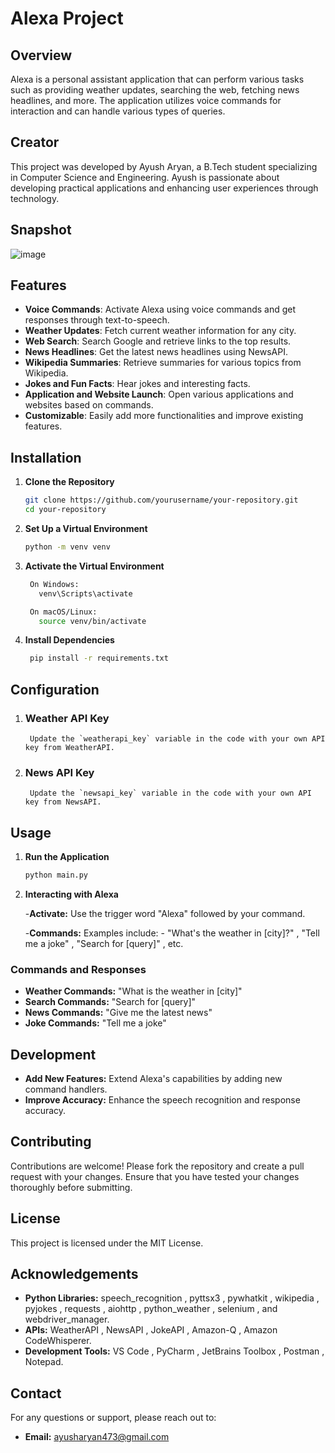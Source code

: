 # Alexa Project

## Overview

Alexa is a personal assistant application that can perform various tasks such as providing weather updates, searching the web, fetching news headlines, and more. The application utilizes voice commands for interaction and can handle various types of queries.


## Creator

This project was developed by Ayush Aryan, a B.Tech student specializing in Computer Science and Engineering. Ayush is passionate about developing practical applications and enhancing user experiences through technology.

## Snapshot
![image](https://github.com/user-attachments/assets/13547659-9966-4f90-96d3-e63640c3e3b4)



## Features

- **Voice Commands**: Activate Alexa using voice commands and get responses through text-to-speech.
- **Weather Updates**: Fetch current weather information for any city.
- **Web Search**: Search Google and retrieve links to the top results.
- **News Headlines**: Get the latest news headlines using NewsAPI.
- **Wikipedia Summaries**: Retrieve summaries for various topics from Wikipedia.
- **Jokes and Fun Facts**: Hear jokes and interesting facts.
- **Application and Website Launch**: Open various applications and websites based on commands.
- **Customizable**: Easily add more functionalities and improve existing features.

## Installation

1. **Clone the Repository**

   ```bash
   git clone https://github.com/yourusername/your-repository.git
   cd your-repository
   
2. **Set Up a Virtual Environment**
   ```bash
   python -m venv venv

3. **Activate the Virtual Environment**
   ```bash
    On Windows:
      venv\Scripts\activate
   
    On macOS/Linux:
      source venv/bin/activate
   
4. **Install Dependencies**
   ```bash
    pip install -r requirements.txt


## Configuration

1. ### Weather API Key
        Update the `weatherapi_key` variable in the code with your own API key from WeatherAPI.

2. ### News API Key
        Update the `newsapi_key` variable in the code with your own API key from NewsAPI.



## Usage

1. **Run the Application**

   ```bash
   python main.py
   
2. **Interacting with Alexa**

   -**Activate:**
        Use the trigger word "Alexa" followed by your command.

   -**Commands:**
      Examples include:
        - "What's the weather in [city]?"
        , "Tell me a joke"
        , "Search for [query]"
        , etc.


### Commands and Responses
- **Weather Commands:** "What is the weather in [city]"
- **Search Commands:** "Search for [query]"
- **News Commands:** "Give me the latest news"
- **Joke Commands:** "Tell me a joke"

## Development
- **Add New Features:** Extend Alexa's capabilities by adding new command handlers.
- **Improve Accuracy:** Enhance the speech recognition and response accuracy.

## Contributing
Contributions are welcome! Please fork the repository and create a pull request with your changes. Ensure that you have tested your changes thoroughly before submitting.

## License
This project is licensed under the MIT License.

## Acknowledgements
- **Python Libraries:** speech_recognition , pyttsx3 , pywhatkit , wikipedia , pyjokes , requests , aiohttp , python_weather , selenium , and webdriver_manager.
- **APIs:** WeatherAPI , NewsAPI , JokeAPI , Amazon-Q , Amazon CodeWhisperer.
- **Development Tools:** VS Code , PyCharm , JetBrains Toolbox , Postman , Notepad.


## Contact

For any questions or support, please reach out to:

- **Email:** ayusharyan473@gmail.com


